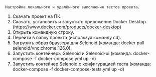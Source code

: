     Настройка локального и удалённого выполнения тестов проекта.

1. Скачать проект на ПК.
2. Скачать, установить и запустить приложение Docker Desktop (https://www.docker.com/products/docker-desktop)
3. Открыть командную строку.
4. Перейти в папку проекта (используя команду cd).
5. Загрузить образ браузера для Selenoid (команда: docker pull selenoid/vnc:chrome_126.0).
6. Запустить контейнеры Selenoid и Selenoid-ui (команда: docker-compose -f docker-compose.yml up -d)
7. Запустить контейнер Selenoid с конфигурацией теста (команда: docker-compose -f docker-compose-tests.yml up -d)